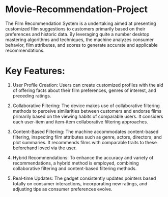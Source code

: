 # Movie-Recommendation-Project

The Film Recommendation System is a undertaking aimed at presenting customized film suggestions to customers primarily based on their preferences and historic data. By leveraging quite a number desktop mastering algorithms and techniques, the machine analyzes consumer behavior, film attributes, and scores to generate accurate and applicable recommendations.

# Key Features:

1) User Profile Creation: Users can create customized profiles with the aid of offering facts about their film preferences, genres of interest, and preceding ratings.

2) Collaborative Filtering: The device makes use of collaborative filtering methods to perceive similarities between customers and endorse films primarily based on the viewing habits of comparable users. It considers each user-item and item-item collaborative filtering approaches.

3) Content-Based Filtering: The machine accommodates content-based filtering, inspecting film attributes such as genre, actors, directors, and plot summaries. It recommends films with comparable traits to these beforehand loved via the user.

4) Hybrid Recommendations: To enhance the accuracy and variety of recommendations, a hybrid method is employed, combining collaborative filtering and content-based filtering methods.

5) Real-time Updates: The gadget consistently updates pointers based totally on consumer interactions, incorporating new ratings, and adjusting tips as consumer preferences evolve.
